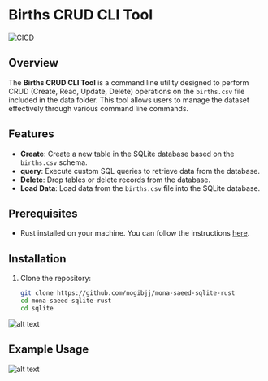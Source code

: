 # Births CRUD CLI Tool
[![CICD](https://github.com/nogibjj/mona-saeed-sqlite-rust/actions/workflows/CI.yml/badge.svg)](https://github.com/nogibjj/mona-saeed-sqlite-rust/actions/workflows/CI.yml)

## Overview

The **Births CRUD CLI Tool** is a command line utility designed to perform CRUD (Create, Read, Update, Delete) operations on the `births.csv` file included in the data folder. This tool allows users to manage the dataset effectively through various command line commands.

## Features

- **Create**: Create a new table in the SQLite database based on the `births.csv` schema.
- **query**: Execute custom SQL queries to retrieve data from the database.
- **Delete**: Drop tables or delete records from the database.
- **Load Data**: Load data from the `births.csv` file into the SQLite database.

## Prerequisites

- Rust installed on your machine. You can follow the instructions [here](https://www.rust-lang.org/tools/install).

## Installation

1. Clone the repository:

   ```bash
   git clone https://github.com/nogibjj/mona-saeed-sqlite-rust
   cd mona-saeed-sqlite-rust
   cd sqlite
![alt text](2024-10-23.png)

## Example Usage

![alt text](2024-10-24.png)